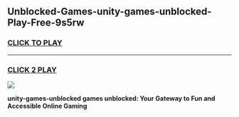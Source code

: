 
## Unblocked-Games-unity-games-unblocked-Play-Free-9s5rw
<h3>
<a href="https://premium76.site?title=unity-games-unblocked&ref=19M">CLICK TO PLAY</a></h3>
<hr>

<h3>
<a href="https://premium76.site?title=unity-games-unblocked&ref=19M">CLICK 2 PLAY</a>
  
</h3>

<a href="https://premium76.site?title=unity-games-unblocked&ref=19M"><img src="https://clearcache.store/games.png"></a>


**unity-games-unblocked games unblocked: Your Gateway to Fun and Accessible Online Gaming**
